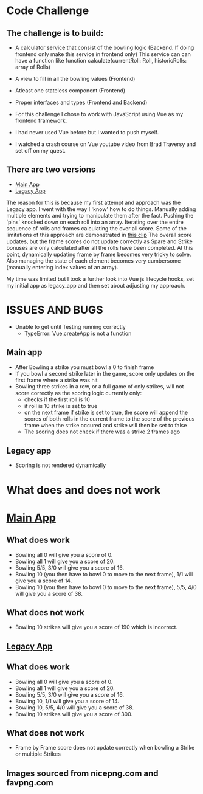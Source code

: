 # Code Challenge

## The challenge is to build:
- A calculator service that consist of the bowling logic (Backend. If doing frontend only make this service in frontend only) This service can can have a function like function calculate(currentRoll: Roll, historicRolls: array of Rolls)
- A view to fill in all the bowling values (Frontend)
- Atleast one stateless component (Frontend)
- Proper interfaces and types (Frontend and Backend)

- For this challenge I chose to work with JavaScript using Vue as my frontend framework. 
- I had never used Vue before but I wanted to push myself.
- I watched a crash course on Vue youtube video from Brad Traversy and set off on my quest.

## There are two versions
- [Main App](https://jays-t.github.io/bowling_calculator/)
- [Legacy App](https://jays-t.github.io/bowling_calculator/legacy/index_legacy.html)

The reason for this is because my first attempt and approach was the Legacy app. I went with the way I 'know' how to do things. Manually adding multiple elements and trying to manipulate them after the fact. Pushing the 'pins' knocked down on each roll into an array. Iterating over the entire sequence of rolls and frames calculating the over all score.
Some of the limitations of this approach are demonstrated in [this clip](https://gyazo.com/7fc9f205acea8fb0cd6b3d03c6ed805a)
The overall score updates, but the frame scores do not update correctly as Spare and Strike bonuses are only calculated after all the rolls have been completed. At this point, dynamically updating frame by frame becomes very tricky to solve. Also managing the state of each element becomes very cumbersome (manually entering index values of an array).

My time was limited but I took a further look into Vue js lifecycle hooks, set my initial app as legacy_app and then set about adjusting my approach. 

# ISSUES AND BUGS
- Unable to get until Testing running correctly
  * TypeError: Vue.createApp is not a function
## Main app
- After Bowling a strike you must bowl a 0 to finish frame
- If you bowl a second strike later in the game, score only updates on the first frame where a strike was hit
- Bowling three strikes in a row, or a full game of only strikes, will not score correctly as the scoring logic currently only:
  * checks if the first roll is 10
  * if roll is 10 strike is set to true
  * on the next frame if strike is set to true, the score will append the scores of both rolls in the current frame to the score of the previous frame when the strike occured and strike will then be set to false
  * The scoring does not check if there was a strike 2 frames ago
## Legacy app
- Scoring is not rendered dynamically

# What does and does not work
# [Main App](https://jays-t.github.io/bowling_calculator/)
## What does work
- Bowling all 0 will give you a score of 0.
- Bowling all 1 will give you a score of 20.
- Bowling 5/5, 3/0 will give you a score of 16.
- Bowling 10 (you then have to bowl 0 to move to the next frame), 1/1 will give you a score of 14.
- Bowling 10 (you then have to bowl 0 to move to the next frame), 5/5, 4/0 will give you a score of 38.
## What does not work
- Bowling 10 strikes will give you a score of 190 which is incorrect.

## [Legacy App](https://jays-t.github.io/bowling_calculator/legacy/index_legacy.html)
## What does work
- Bowling all 0 will give you a score of 0.
- Bowling all 1 will give you a score of 20.
- Bowling 5/5, 3/0 will give you a score of 16.
- Bowling 10, 1/1 will give you a score of 14.
- Bowling 10, 5/5, 4/0 will give you a score of 38.
- Bowling 10 strikes will give you a score of 300.

## What does not work
- Frame by Frame score does not update correctly when bowling a Strike or multiple Strikes


## Images sourced from nicepng.com and favpng.com

